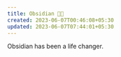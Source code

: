 ```yaml
---
title: Obsidian 🤘🏼
created: 2023-06-07T00:46:08+05:30
updated: 2023-06-07T07:44:01+05:30
---
```


Obsidian has been a life changer. 
